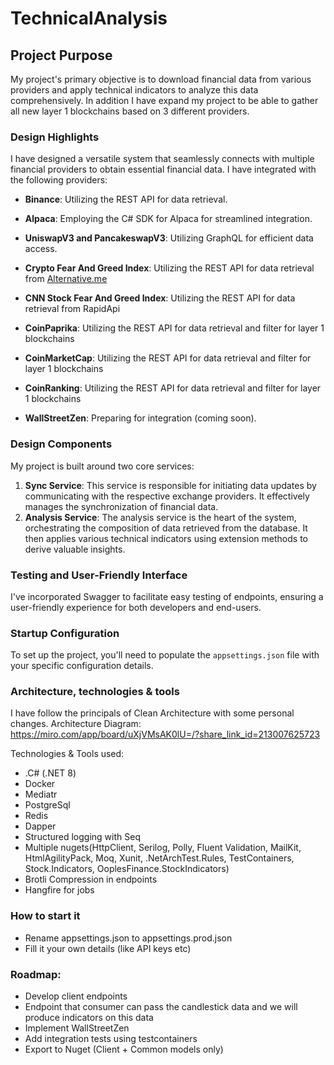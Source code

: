 # TechnicalAnalysis

## Project Purpose
My project's primary objective is to download financial data from various providers and apply technical indicators to analyze this data comprehensively.
In addition I have expand my project to be able to gather all new layer 1 blockchains based on 3 different providers.

### Design Highlights
I have designed a versatile system that seamlessly connects with multiple financial providers to obtain essential financial data. I have integrated with the following providers:

- **Binance**: Utilizing the REST API for data retrieval.
- **Alpaca**: Employing the C# SDK for Alpaca for streamlined integration.
- **UniswapV3 and PancakeswapV3**: Utilizing GraphQL for efficient data access.
- **Crypto Fear And Greed Index**: Utilizing the REST API for data retrieval from [Alternative.me](https://alternative.me/crypto/fear-and-greed-index/)
- **CNN Stock Fear And Greed Index**:  Utilizing the REST API for data retrieval from RapidApi
- **CoinPaprika**: Utilizing the REST API for data retrieval and filter for layer 1 blockchains
- **CoinMarketCap**: Utilizing the REST API for data retrieval and filter for layer 1 blockchains
- **CoinRanking**: Utilizing the REST API for data retrieval and filter for layer 1 blockchains

- **WallStreetZen**: Preparing for integration (coming soon).

### Design Components
My project is built around two core services:

1. **Sync Service**: This service is responsible for initiating data updates by communicating with the respective exchange providers. It effectively manages the synchronization of financial data.
2. **Analysis Service**: The analysis service is the heart of the system, orchestrating the composition of data retrieved from the database. It then applies various technical indicators using extension methods to derive valuable insights.

### Testing and User-Friendly Interface
I've incorporated Swagger to facilitate easy testing of endpoints, ensuring a user-friendly experience for both developers and end-users.

### Startup Configuration
To set up the project, you'll need to populate the `appsettings.json` file with your specific configuration details.

### Architecture, technologies & tools
I have follow the principals of Clean Architecture with some personal changes.
Architecture Diagram: https://miro.com/app/board/uXjVMsAK0lU=/?share_link_id=213007625723

Technologies & Tools used:
- .C# (.NET 8)
- Docker
- Mediatr
- PostgreSql
- Redis
- Dapper
- Structured logging with Seq
- Multiple nugets(HttpClient, Serilog, Polly, Fluent Validation, MailKit, HtmlAgilityPack, Moq, Xunit, .NetArchTest.Rules, TestContainers, Stock.Indicators, OoplesFinance.StockIndicators)
- Brotli Compression in endpoints
- Hangfire for jobs

### How to start it
- Rename appsettings.json to appsettings.prod.json
- Fill it your own details (like API keys etc)

### Roadmap:
- Develop client endpoints
- Endpoint that consumer can pass the candlestick data and we will produce indicators on this data
- Implement WallStreetZen
- Add integration tests using testcontainers
- Export to Nuget (Client + Common models only)
